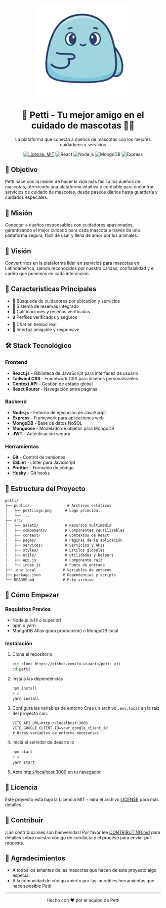<div align="center">
  <img src="/public/pettilogo.png" alt="Petti Logo" width="300"/>
  <h1>🐾 Petti - Tu mejor amigo en el cuidado de mascotas 🐶🐱</h1>
  <p>La plataforma que conecta a dueños de mascotas con los mejores cuidadores y servicios</p>
  
  [![License: MIT](https://img.shields.io/badge/License-MIT-yellow.svg)](https://opensource.org/licenses/MIT)
  ![React](https://img.shields.io/badge/React-20232A?style=flat&logo=react&logoColor=61DAFB)
  ![Node.js](https://img.shields.io/badge/Node.js-43853D?style=flat&logo=node.js&logoColor=white)
  ![MongoDB](https://img.shields.io/badge/MongoDB-4EA94B?style=flat&logo=mongodb&logoColor=white)
  ![Express](https://img.shields.io/badge/Express.js-404D59?style=flat)
</div>

## 🎯 Objetivo
Petti nace con la misión de hacer la vida más fácil a los dueños de mascotas, ofreciendo una plataforma intuitiva y confiable para encontrar servicios de cuidado de mascotas, desde paseos diarios hasta guardería y cuidados especiales.

## 🌟 Misión
Conectar a dueños responsables con cuidadores apasionados, garantizando el mejor cuidado para cada mascota a través de una plataforma segura, fácil de usar y llena de amor por los animales.

## 🔭 Visión
Convertirnos en la plataforma líder en servicios para mascotas en Latinoamérica, siendo reconocidos por nuestra calidad, confiabilidad y el cariño que ponemos en cada interacción.

## 🚀 Características Principales
- 🐶 Búsqueda de cuidadores por ubicación y servicios
- 📅 Sistema de reservas integrado
- 🌟 Calificaciones y reseñas verificadas
- 🔒 Perfiles verificados y seguros
- 💬 Chat en tiempo real
- 📱 Interfaz amigable y responsive

## 🛠️ Stack Tecnológico

### Frontend
- **React.js** - Biblioteca de JavaScript para interfaces de usuario
- **Tailwind CSS** - Framework CSS para diseños personalizables
- **Context API** - Gestión de estado global
- **React Router** - Navegación entre páginas

### Backend
- **Node.js** - Entorno de ejecución de JavaScript
- **Express** - Framework para aplicaciones web
- **MongoDB** - Base de datos NoSQL
- **Mongoose** - Modelado de objetos para MongoDB
- **JWT** - Autenticación segura

### Herramientas
- **Git** - Control de versiones
- **ESLint** - Linter para JavaScript
- **Prettier** - Formateo de código
- **Husky** - Git hooks

## 📁 Estructura del Proyecto
```
petti/
├── public/                 # Archivos estáticos
│   ├── pettilogo.png      # Logo principal
│   └── ...
├── src/
│   ├── assets/            # Recursos multimedia
│   ├── components/        # Componentes reutilizables
│   ├── context/           # Contextos de React
│   ├── pages/             # Páginas de la aplicación
│   ├── services/          # Servicios y APIs
│   ├── styles/            # Estilos globales
│   ├── utils/             # Utilidades y helpers
│   ├── App.js             # Componente raíz
│   └── index.js           # Punto de entrada
├── .env.local            # Variables de entorno
├── package.json          # Dependencias y scripts
└── README.md             # Este archivo
```

## 🚀 Cómo Empezar

### Requisitos Previos
- Node.js (v14 o superior)
- npm o yarn
- MongoDB Atlas (para producción) o MongoDB local

### Instalación
1. Clona el repositorio
   ```bash
   git clone https://github.com/tu-usuario/petti.git
   cd petti
   ```

2. Instala las dependencias
   ```bash
   npm install
   # o
   yarn install
   ```

3. Configura las variables de entorno
   Crea un archivo `.env.local` en la raíz del proyecto con:
   ```
   VITE_API_URL=http://localhost:3000
   VITE_GOOGLE_CLIENT_ID=your_google_client_id
   # Otras variables de entorno necesarias
   ```

4. Inicia el servidor de desarrollo
   ```bash
   npm start
   # o
   yarn start
   ```

5. Abre [http://localhost:3000](http://localhost:3000) en tu navegador

## 📄 Licencia
Este proyecto está bajo la Licencia MIT - mira el archivo [LICENSE](LICENSE) para más detalles.

## 🤝 Contribuir
¡Las contribuciones son bienvenidas! Por favor lee [CONTRIBUTING.md](CONTRIBUTING.md) para detalles sobre nuestro código de conducta y el proceso para enviar pull requests.

## 🌟 Agradecimientos
- A todos los amantes de las mascotas que hacen de este proyecto algo especial
- A la comunidad de código abierto por las increíbles herramientas que hacen posible Petti

---

<div align="center">
  Hecho con ❤️ por el equipo de Petti
</div>
